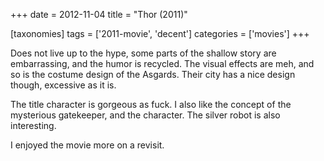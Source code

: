 +++
date = 2012-11-04
title = "Thor (2011)"

[taxonomies]
tags = ['2011-movie', 'decent']
categories = ['movies']
+++

Does not live up to the hype, some parts of the shallow story are
embarrassing, and the humor is recycled. The visual effects are meh, and
so is the costume design of the Asgards. Their city has a nice design
though, excessive as it is.

The title character is gorgeous as fuck. I also like the concept of the
mysterious gatekeeper, and the character. The silver robot is also
interesting.

I enjoyed the movie more on a revisit.
